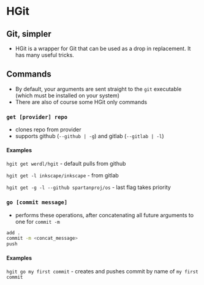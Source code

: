 # HGit
## Git, simpler
- HGit is a wrapper for Git that can be used as a drop in replacement. It has many useful tricks.
## Commands
- By default, your arguments are sent straight to the `git` executable (which must be installed on your system)
- There are also of course some HGit only commands
### `get [provider] repo`
- clones repo from provider
- supports github (`--github | -g`) and gitlab (`--gitlab | -l`)
#### Examples
`hgit get werdl/hgit` - default pulls from github

`hgit get -l inkscape/inkscape` - from gitlab

`hgit get -g -l --github spartanproj/os` - last flag takes priority

### `go [commit message]`
- performs these operations, after concatenating all future arguments to one for `commit -m`
```bash
add .
commit -m <concat_message>
push
```
#### Examples
`hgit go my first commit` - creates and pushes commit by name of `my first commit`